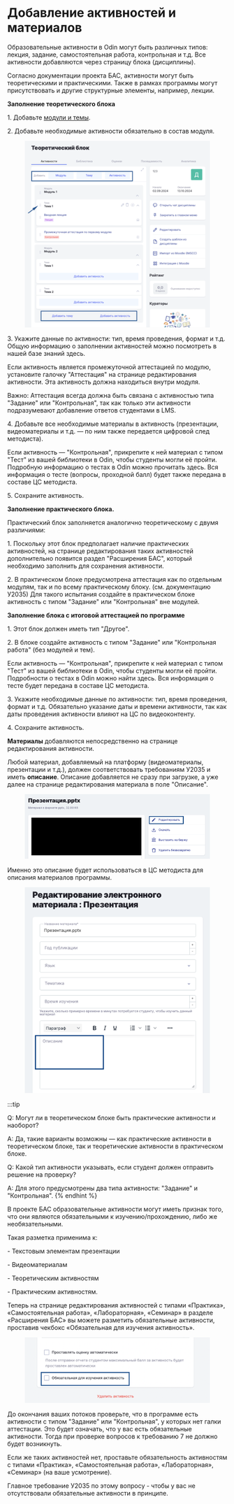 # Добавление активностей и материалов

Образовательные активности в Odin могут быть различных типов: лекция, задание, самостоятельная работа, контрольная и т.д. Все активности добавляются через страницу блока (дисциплины).

Согласно документации проекта БАС, активности могут быть теоретическими и практическими. Также в рамках программы могут присутствовать и другие структурные элементы, например, лекции.

**Заполнение теоретического блока**

1\. Добавьте [модули и темы](dobavlenie-modulei-i-tem.md).

2\. Добавьте необходимые активности обязательно в состав модуля.

<figure><img src="../.gitbook/assets/image (69).png" alt=""><figcaption></figcaption></figure>

3\. Укажите данные по активности: тип, время проведения, формат и т.д. Общую информацию о заполнении активностей можно посмотреть в нашей базе знаний здесь.

Если активность является промежуточной аттестацией по модулю, установите галочку "Аттестация" на странице редактирования активности. Эта активность должна находиться внутри модуля.&#x20;

Важно: Аттестация всегда должна быть связана с активностью типа "Задание" или "Контрольная", так как только эти активности подразумевают добавление ответов студентами в LMS.

4\. Добавьте все необходимые материалы в активность (презентации, видеоматериалы и т.д. — по ним также передается цифровой след методиста).

Если активность — "Контрольная", прикрепите к ней материал с типом "Тест" из вашей библиотеки в Odin, чтобы студенты могли её пройти. Подробную информацию о тестах в Odin можно прочитать здесь. Вся информация о тесте (вопросы, проходной балл) будет также передана в составе ЦС методиста.

5\. Сохраните активность.

**Заполнение практического блока.**

Практический блок заполняется аналогично теоретическому с двумя различиями:

1\. Поскольку этот блок предполагает наличие практических активностей, на странице редактирования таких активностей дополнительно появится раздел "Расширения БАС", который необходимо заполнить для сохранения активности.

2\. В практическом блоке предусмотрена аттестация как по отдельным модулям, так и по всему практическому блоку. (см. документацию У2035) Для такого испытания создайте в практическом блоке активность с типом "Задание" или "Контрольная" вне модулей.&#x20;

**Заполнение блока с итоговой аттестацией по программе**

1\. Этот блок должен иметь тип "Другое".

2\. В блоке создайте активность с типом "Задание" или "Контрольная работа" (без модулей и тем).

Если активность — "Контрольная", прикрепите к ней материал с типом "Тест" из вашей библиотеки в Odin, чтобы студенты могли её пройти. Подробности о тестах в Odin можно найти здесь. Вся информация о тесте будет передана в составе ЦС методиста.

3\. Укажите необходимые данные по активности: тип, время проведения, формат и т.д. Обязательно указание даты и времени активности, так как даты проведения активности влияют на ЦС по видеоконтенту.

4\. Сохраните активность.

**Материалы** добавляются непосредственно на странице редактирования активности.

Любой материал, добавляемый на платформу (видеоматериалы, презентации и т.д.), должен соответствовать требованиям У2035 и иметь **описание**. Описание добавляется не сразу при загрузке, а уже далее на странице редактирования материала в поле "Описание".&#x20;

<figure><img src="../.gitbook/assets/image (1).png" alt=""><figcaption></figcaption></figure>

Именно это описание будет использоваться в ЦС методиста для описания материалов программы.&#x20;

<figure><img src="../.gitbook/assets/image (91).png" alt=""><figcaption></figcaption></figure>

:::tip

Q: Могут ли в теоретическом блоке быть практические активности и наоборот?

A: Да, такие варианты возможны — как практические активности в теоретическом блоке, так и теоретические активности в практическом блоке.



Q: Какой тип активности указывать, если студент должен отправить решение на проверку?

A: Для этого предусмотрены два типа активности: "Задание" и "Контрольная".
{% endhint %}

В проекте БАС образовательные активности могут иметь признак того, что они являются обязательными к изучению/прохождению, либо же необязательными.

Такая разметка применима к:

\- Текстовым элементам презентации

\- Видеоматериалам

\- Теоретическим активностям

\- Практическим активностям.

Теперь на странице редактирования активностей с типами «Практика», «Самостоятельная работа», «Лабораторная», «Семинар» в разделе «Расширения БАС» вы можете разметить обязательные активности, проставив чекбокс «Обязательная для изучения активность».

<figure><img src="../.gitbook/assets/image (73).png" alt=""><figcaption></figcaption></figure>

До окончания ваших потоков проверьте, что в программе есть активности с типом "Задание" или "Контрольная", у которых нет галки аттестации. Это будет означать, что у вас есть обязательные активности. Тогда при проверке вопросов к требованию 7 не должно будет возникнуть.

Если же таких активностей нет, проставьте обязательность активностям с типами «Практика», «Самостоятельная работа», «Лабораторная», «Семинар» (на ваше усмотрение).

Главное требование У2035 по этому вопросу - чтобы у вас не отсутствовали обязательные активности в принципе.
